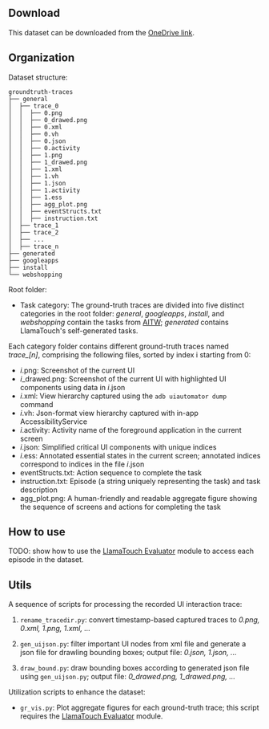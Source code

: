 ## Download

This dataset can be downloaded from the [OneDrive link](https://bupteducn-my.sharepoint.com/:u:/g/personal/li_zhang_bupt_edu_cn/EQggNRdjPXBDoWZ7wiMWXrkBAESYZYqciwtbaKmoYXkZ7g?e=muvel0).

## Organization

Dataset structure:

```
groundtruth-traces
├── general
│  ├── trace_0
│  │  ├── 0.png
│  │  ├── 0_drawed.png
│  │  ├── 0.xml
│  │  ├── 0.vh
│  │  ├── 0.json
│  │  ├── 0.activity
│  │  ├── 1.png
│  │  ├── 1_drawed.png
│  │  ├── 1.xml
│  │  ├── 1.vh
│  │  ├── 1.json
│  │  ├── 1.activity
│  │  ├── 1.ess
│  │  ├── agg_plot.png
│  │  ├── eventStructs.txt
│  │  ├── instruction.txt
│  ├── trace_1
│  ├── trace_2
│  ├── ...
│  ├── trace_n
├── generated
├── googleapps
├── install
└── webshopping
```

Root folder:

- Task category: The ground-truth traces are divided into five distinct categories in the root folder: 
*general*, *googleapps*, *install*, and *webshopping* contain the tasks from [AITW](https://arxiv.org/abs/2307.10088); *generated* contains LlamaTouch's self-generated tasks.

Each category folder contains different ground-truth traces named *trace_[n]*, comprising the following files, sorted by index i starting from 0:

- *i*.png: Screenshot of the current UI
- *i*_drawed.png: Screenshot of the current UI with highlighted UI components using data in *i*.json
- *i*.xml: View hierarchy captured using the `adb uiautomator dump` command
- *i*.vh: Json-format view hierarchy captured with in-app AccessibilityService
- *i*.activity: Activity name of the foreground application in the current screen
- *i*.json: Simplified critical UI components with unique indices
- *i*.ess: Annotated essential states in the current screen; annotated indices correspond to indices in the file *i*.json
- eventStructs.txt: Action sequence to complete the task
- instruction.txt: Episode (a string uniquely representing the task) and task description
- agg_plot.png: A human-friendly and readable aggregate figure showing the sequence of screens and actions for completing the task


## How to use

TODO: show how to use the [LlamaTouch Evaluator](https://github.com/LlamaTouch/Evaluator) module to access each episode in the dataset.

## Utils

A sequence of scripts for processing the recorded UI interaction trace:

1. `rename_tracedir.py`: convert timestamp-based captured traces to *0.png, 0.xml, 1.png, 1.xml, ...*

2. `gen_uijson.py`: filter important UI nodes from xml file and generate a json file for drawling bounding boxes; output file: *0.json, 1.json, ...*

3. `draw_bound.py`: draw bounding boxes according to generated json file using `gen_uijson.py`; output file: *0_drawed.png, 1_drawed.png, ...*

Utilization scripts to enhance the dataset:

- `gr_vis.py`: Plot aggregate figures for each ground-truth trace; this script requires the [LlamaTouch Evaluator](https://github.com/LlamaTouch/Evaluator) module.

